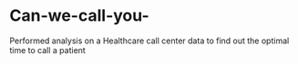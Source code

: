 # Can-we-call-you-
Performed analysis on a Healthcare call center data to find out the optimal time to call a patient
